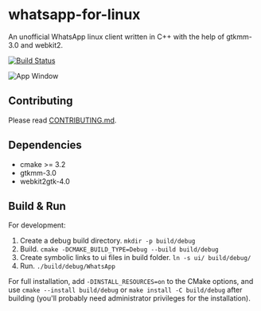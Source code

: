 # whatsapp-for-linux

An unofficial WhatsApp linux client written in C++ with the help of gtkmm-3.0 and webkit2.

[![Build Status](https://travis-ci.com/eneshecan/whatsapp-for-linux.svg?branch=master)](https://travis-ci.com/eneshecan/whatsapp-for-linux)

![App Window](https://github.com/eneshecan/whatsapp-for-linux/blob/master/screenshot/app.png)


## Contributing
Please read [CONTRIBUTING.md](CONTRIBUTING.md).


## Dependencies

* cmake >= 3.2
* gtkmm-3.0
* webkit2gtk-4.0


## Build & Run

For development:

1. Create a debug build directory. `mkdir -p build/debug`
2. Build. `cmake -DCMAKE_BUILD_TYPE=Debug --build build/debug`
3. Create symbolic links to ui files in build folder. `ln -s ui/ build/debug/`
4. Run. `./build/debug/WhatsApp`

For full installation, add `-DINSTALL_RESOURCES=on` to the CMake options, and
use `cmake --install build/debug` or `make install -C build/debug` after
building (you'll probably need administrator privileges for the installation).
